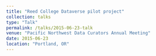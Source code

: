 ```yaml
---
title: "Reed College Dataverse pilot project"
collection: talks
type: "Talk"
permalink: /talks/2015-06-23-talk
venue: "Pacific Northwest Data Curators Annual Meeting"
date: 2015-06-23
location: "Portland, OR"
---
```

